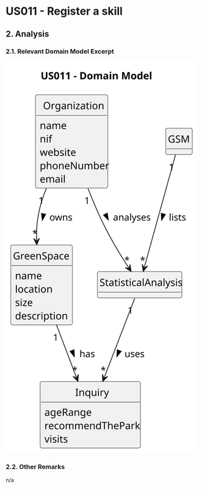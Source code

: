 # US011 - Register a skill

## 2. Analysis

### 2.1. Relevant Domain Model Excerpt

![Domain Model](svg/us011-domain-model.svg)

### 2.2. Other Remarks

n/a